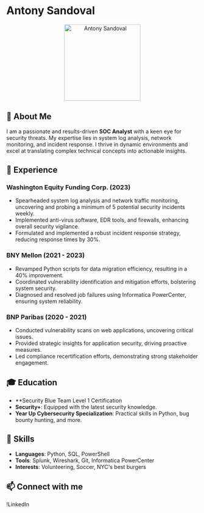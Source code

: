 # Antony Sandoval

<p align="center">
  <img src="https://your-image-url-here.com" alt="Antony Sandoval" width="200" height="200">
</p>

## 🚀 About Me
I am a passionate and results-driven **SOC Analyst** with a keen eye for security threats. My expertise lies in system log analysis, network monitoring, and incident response. I thrive in dynamic environments and excel at translating complex technical concepts into actionable insights.

## 💼 Experience

### Washington Equity Funding Corp. (2023)
- Spearheaded system log analysis and network traffic monitoring, uncovering and probing a minimum of 5 potential security incidents weekly.
- Implemented anti-virus software, EDR tools, and firewalls, enhancing overall security vigilance.
- Formulated and implemented a robust incident response strategy, reducing response times by 30%.

### BNY Mellon (2021 - 2023)
- Revamped Python scripts for data migration efficiency, resulting in a 40% improvement.
- Coordinated vulnerability identification and mitigation efforts, bolstering system security.
- Diagnosed and resolved job failures using Informatica PowerCenter, ensuring system reliability.

### BNP Paribas (2020 - 2021)
- Conducted vulnerability scans on web applications, uncovering critical issues.
- Provided strategic insights for application security, driving proactive measures.
- Led compliance recertification efforts, demonstrating strong stakeholder engagement.

## 🎓 Education
- **Security Blue Team Level 1 Certification
- **Security+**: Equipped with the latest security knowledge.
- **Year Up Cybersecurity Specialization**: Practical skills in Python, bug bounty hunting, and more.

## 🔧 Skills
- **Languages**: Python, SQL, PowerShell
- **Tools**: Splunk, Wireshark, Git, Informatica PowerCenter
- **Interests**: Volunteering, Soccer, NYC's best burgers

## 📫 Connect with me
!LinkedIn
